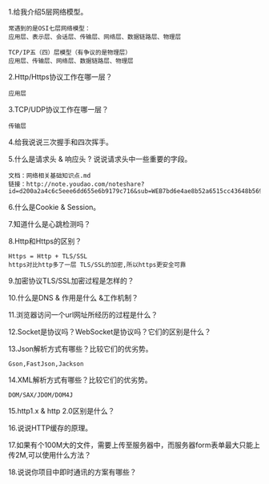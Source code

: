 1.给我介绍5层网络模型。

```
常遇到的是OSI七层网络模型：
应用层、表示层、会话层、传输层、网络层、数据链路层、物理层

TCP/IP五（四）层模型（有争议的是物理层）
应用层、传输层、网络层、数据链路层、物理层
```

2.Http/Https协议工作在哪一层？

```
应用层
```


3.TCP/UDP协议工作在哪一层？

```
传输层
```


4.给我说说三次握手和四次挥手。

5.什么是请求头 & 响应头 ? 说说请求头中一些重要的字段。

```
文档：网络相关基础知识点.md
链接：http://note.youdao.com/noteshare?id=d200a2a4c6c5eee6dd655e6b9179c716&sub=WEB7bd6e4ae8b52a6515cc43648b569579f
```

6.什么是Cookie & Session。

7.知道什么是心跳检测吗？

8.Http和Https的区别？

```
Https = Http + TLS/SSL
https对比http多了一层 TLS/SSL的加密,所以https更安全可靠
```

9.加密协议TLS/SSL加密过程是怎样的？

10.什么是DNS & 作用是什么 &工作机制？

11.浏览器访问一个url网址所经历的过程是什么？

12.Socket是协议吗？WebSocket是协议吗？它们的区别是什么？

13.Json解析方式有哪些？比较它们的优劣势。

```
Gson,FastJson,Jackson
```

14.XML解析方式有哪些？比较它们的优劣势。

```
DOM/SAX/JDOM/DOM4J
```

15.http1.x & http 2.0区别是什么？

16.说说HTTP缓存的原理。

17.如果有个100M大的文件，需要上传至服务器中，而服务器form表单最大只能上传2M,可以使用什么方法？

18.说说你项目中即时通讯的方案有哪些？